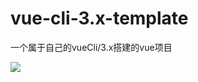 # vue-cli-3.x-template
一个属于自己的vueCli/3.x搭建的vue项目

![](https://user-gold-cdn.xitu.io/2019/7/23/16c1c3a497b39b6c?w=380&h=676&f=gif&s=1925924)

